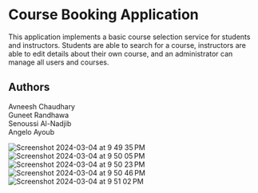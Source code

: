 # Course Booking Application
This application implements a basic course selection service for students and
instructors. Students are able to search for a course, instructors are able to edit
details about their own course, and an administrator can manage all users and courses.

## Authors
Avneesh Chaudhary<br>
Guneet Randhawa <br>
Senoussi Al-Nadjib <br>
Angelo Ayoub <br>

![Screenshot 2024-03-04 at 9 49 35 PM](https://github.com/avneeshchaudhary/Course-Booking-Application/assets/39698627/9acb9453-459e-487d-bdd7-66caf93b48eb)
![Screenshot 2024-03-04 at 9 50 05 PM](https://github.com/avneeshchaudhary/Course-Booking-Application/assets/39698627/579b04f6-752a-4f8d-80f1-34dbdc80d892)
![Screenshot 2024-03-04 at 9 50 23 PM](https://github.com/avneeshchaudhary/Course-Booking-Application/assets/39698627/e79d205c-9352-4657-b1fe-36b6b856487f)
![Screenshot 2024-03-04 at 9 50 46 PM](https://github.com/avneeshchaudhary/Course-Booking-Application/assets/39698627/46ac7f95-6065-414d-a1e6-63cf54001930)
![Screenshot 2024-03-04 at 9 51 02 PM](https://github.com/avneeshchaudhary/Course-Booking-Application/assets/39698627/97986cd5-93e7-4e85-a84a-77643883581f)
